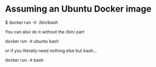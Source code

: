 # Assuming an Ubuntu Docker image

\$ docker run -it <image> /bin/bash

You can also do it without the /bin/ part

docker run -it ubuntu bash

or if you literally need nothing else but bash...

docker run -it bash
